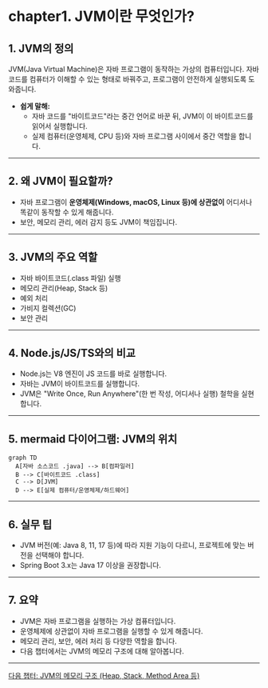 # chapter1. JVM이란 무엇인가?

## 1. JVM의 정의
JVM(Java Virtual Machine)은 자바 프로그램이 동작하는 가상의 컴퓨터입니다. 자바 코드를 컴퓨터가 이해할 수 있는 형태로 바꿔주고, 프로그램이 안전하게 실행되도록 도와줍니다.

- **쉽게 말해:**
  - 자바 코드를 "바이트코드"라는 중간 언어로 바꾼 뒤, JVM이 이 바이트코드를 읽어서 실행합니다.
  - 실제 컴퓨터(운영체제, CPU 등)와 자바 프로그램 사이에서 중간 역할을 합니다.

---

## 2. 왜 JVM이 필요할까?
- 자바 프로그램이 **운영체제(Windows, macOS, Linux 등)에 상관없이** 어디서나 똑같이 동작할 수 있게 해줍니다.
- 보안, 메모리 관리, 에러 감지 등도 JVM이 책임집니다.

---

## 3. JVM의 주요 역할
- 자바 바이트코드(.class 파일) 실행
- 메모리 관리(Heap, Stack 등)
- 예외 처리
- 가비지 컬렉션(GC)
- 보안 관리

---

## 4. Node.js/JS/TS와의 비교
- Node.js는 V8 엔진이 JS 코드를 바로 실행합니다.
- 자바는 JVM이 바이트코드를 실행합니다.
- JVM은 "Write Once, Run Anywhere"(한 번 작성, 어디서나 실행) 철학을 실현합니다.

---

## 5. mermaid 다이어그램: JVM의 위치
```mermaid
graph TD
  A[자바 소스코드 .java] --> B[컴파일러]
  B --> C[바이트코드 .class]
  C --> D[JVM]
  D --> E[실제 컴퓨터/운영체제/하드웨어]
```

---

## 6. 실무 팁
- JVM 버전(예: Java 8, 11, 17 등)에 따라 지원 기능이 다르니, 프로젝트에 맞는 버전을 선택해야 합니다.
- Spring Boot 3.x는 Java 17 이상을 권장합니다.

---

## 7. 요약
- JVM은 자바 프로그램을 실행하는 가상 컴퓨터입니다.
- 운영체제에 상관없이 자바 프로그램을 실행할 수 있게 해줍니다.
- 메모리 관리, 보안, 에러 처리 등 다양한 역할을 합니다.
- 다음 챕터에서는 JVM의 메모리 구조에 대해 알아봅니다.

---

[다음 챕터: JVM의 메모리 구조 (Heap, Stack, Method Area 등)](./chapter2.%20JVM%EC%9D%98%20%EB%A9%94%EB%AA%A8%EB%A6%AC%20%EA%B5%AC%EC%A1%B0%20Heap-Stack-MethodArea.md)
